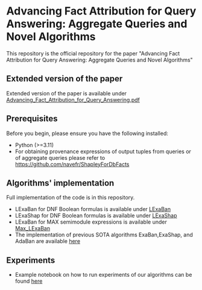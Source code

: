 # Advancing Fact Attribution for Query Answering: Aggregate Queries and Novel Algorithms
This repository is the official repository for the paper "Advancing Fact Attribution for Query Answering: Aggregate Queries and Novel Algorithms"

## Extended version of the paper
Extended version of the paper is available under [Advancing_Fact_Attribution_for_Query_Answering.pdf](Advancing_Fact_Attribution_for_Query_Answering.pdf)

## Prerequisites

Before you begin, please ensure you have the following installed:

- Python (>=3.11)
- For obtaining provenance expressions of output tuples from queries or of aggregate queries please refer to https://github.com/navefr/ShapleyForDbFacts

## Algorithms' implementation

Full implementation of the code is in this repository. 
* LExaBan for DNF Boolean formulas is available under [LExaBan](LExaBan/BanzhafCircuit.py)
* LExaShap for DNF Boolean formulas is available under [LExaShap](LExaShap/ShapleyCircuit.py)
* LExaBan for MAX semimodule expressions is available under [Max_LExaBan](Max_LExaBan/ArithmeticCircuit.py)
* The implementation of previous SOTA algorithms ExaBan,ExaShap, and AdaBan are available [here](https://github.com/Omer-Abramovich/AdaBan)

## Experiments
* Example notebook on how to run experiments of our algorithms can be found [here](notebooks/Experiments.ipynb)
